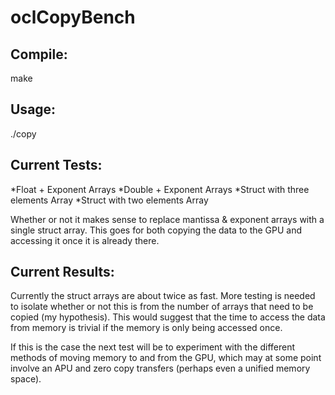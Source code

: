 oclCopyBench
============

Compile:
--------

make

Usage:
------

./copy


Current Tests:
--------------

*Float + Exponent Arrays
*Double + Exponent Arrays
*Struct with three elements Array
*Struct with two elements Array

Whether or not it makes sense to replace mantissa & exponent arrays with a
single struct array. This goes for both copying the data to the GPU and
accessing it once it is already there.

Current Results:
----------------

Currently the struct arrays are about twice as fast. More testing is needed
to isolate whether or not this is from the number of arrays that need to be
copied (my hypothesis). This would suggest that the time to access the data
from memory is trivial if the memory is only being accessed once.

If this is the case the next test will be to experiment with the different
methods of moving memory to and from the GPU, which may at some point involve
an APU and zero copy transfers (perhaps even a unified memory space).
